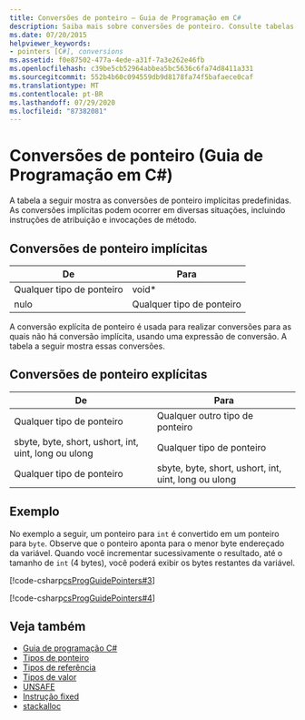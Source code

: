 ```yaml
---
title: Conversões de ponteiro – Guia de Programação em C#
description: Saiba mais sobre conversões de ponteiro. Consulte tabelas de conversões de ponteiro implícitas e explícitas, exemplos de código e exibir recursos adicionais disponíveis.
ms.date: 07/20/2015
helpviewer_keywords:
- pointers [C#], conversions
ms.assetid: f0e87502-477a-4ede-a31f-7a3e262e46fb
ms.openlocfilehash: c39be5cb52964abbea5bc5636c6fa74d8411a331
ms.sourcegitcommit: 552b4b60c094559db9d8178fa74f5bafaece0caf
ms.translationtype: MT
ms.contentlocale: pt-BR
ms.lasthandoff: 07/29/2020
ms.locfileid: "87382081"
---
```

# <a name="pointer-conversions-c-programming-guide"></a>Conversões de ponteiro (Guia de Programação em C#)
A tabela a seguir mostra as conversões de ponteiro implícitas predefinidas. As conversões implícitas podem ocorrer em diversas situações, incluindo instruções de atribuição e invocações de método.  
  
## <a name="implicit-pointer-conversions"></a>Conversões de ponteiro implícitas  
  
|De|Para|  
|----------|--------|  
|Qualquer tipo de ponteiro|void*|  
|nulo|Qualquer tipo de ponteiro|  
  
 A conversão explícita de ponteiro é usada para realizar conversões para as quais não há conversão implícita, usando uma expressão de conversão. A tabela a seguir mostra essas conversões.  
  
## <a name="explicit-pointer-conversions"></a>Conversões de ponteiro explícitas  
  
|De|Para|  
|----------|--------|  
|Qualquer tipo de ponteiro|Qualquer outro tipo de ponteiro|  
|sbyte, byte, short, ushort, int, uint, long ou ulong|Qualquer tipo de ponteiro|  
|Qualquer tipo de ponteiro|sbyte, byte, short, ushort, int, uint, long ou ulong|  
  
## <a name="example"></a>Exemplo  
 No exemplo a seguir, um ponteiro para `int` é convertido em um ponteiro para `byte`. Observe que o ponteiro aponta para o menor byte endereçado da variável. Quando você incrementar sucessivamente o resultado, até o tamanho de `int` (4 bytes), você poderá exibir os bytes restantes da variável.  
  
 [!code-csharp[csProgGuidePointers#3](~/samples/snippets/csharp/VS_Snippets_VBCSharp/csProgGuidePointers/CS/Pointers2.cs#3)]  
  
 [!code-csharp[csProgGuidePointers#4](~/samples/snippets/csharp/VS_Snippets_VBCSharp/csProgGuidePointers/CS/Pointers.cs#4)]  
  
## <a name="see-also"></a>Veja também

- [Guia de programação C#](../index.md)
- [Tipos de ponteiro](pointer-types.md)
- [Tipos de referência](../../language-reference/keywords/reference-types.md)
- [Tipos de valor](../../language-reference/builtin-types/value-types.md)
- [UNSAFE](../../language-reference/keywords/unsafe.md)
- [Instrução fixed](../../language-reference/keywords/fixed-statement.md)
- [stackalloc](../../language-reference/operators/stackalloc.md)
